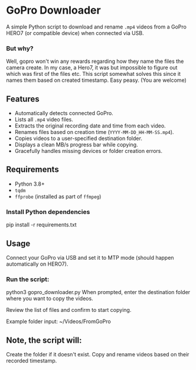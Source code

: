 # GoPro Downloader

A simple Python script to download and rename `.mp4` videos from a GoPro HERO7 (or compatible device) when connected via USB.

### But why?
Well, gopro won't win any rewards regarding how they name the files the camera create. In my case, a Hero7, it was but impossible to figure out which was first of the files etc. This script somewhat solves this since it names them based on created timestamp. Easy peasy.
(You are welcome)

## Features

- Automatically detects connected GoPro.
- Lists all `.mp4` video files.
- Extracts the original recording date and time from each video.
- Renames files based on creation time (`YYYY-MM-DD_HH-MM-SS.mp4`).
- Copies videos to a user-specified destination folder.
- Displays a clean MB/s progress bar while copying.
- Gracefully handles missing devices or folder creation errors.

## Requirements

- Python 3.8+
- `tqdm`
- `ffprobe` (installed as part of `ffmpeg`)

### Install Python dependencies
pip install -r requirements.txt

## Usage
Connect your GoPro via USB and set it to MTP mode (should happen automatically on HERO7).

### Run the script:
python3 gopro_downloader.py
When prompted, enter the destination folder where you want to copy the videos.

Review the list of files and confirm to start copying.

Example folder input:
~/Videos/FromGoPro

## Note, the script will:
Create the folder if it doesn't exist.
Copy and rename videos based on their recorded timestamp.